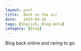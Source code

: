 ```yaml
---
layout: post
title:  Back on the air
date:   2019-04-30
tags: [English, Blog-meta]
category: [Blog]
---
```

Blog back online and raring to go.
